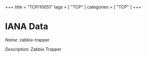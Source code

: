 +++
title = "TCP/10051"
tags = [ "TCP" ]
categories = [ "TCP" ]
+++

# IANA Data

_Name:_ zabbix-trapper

_Description:_ Zabbix Trapper

